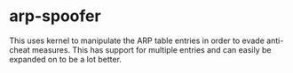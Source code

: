 # arp-spoofer
This uses kernel to manipulate the ARP table entries in order to evade anti-cheat measures. This has support for multiple entries and can easily be expanded on to be a lot better.
